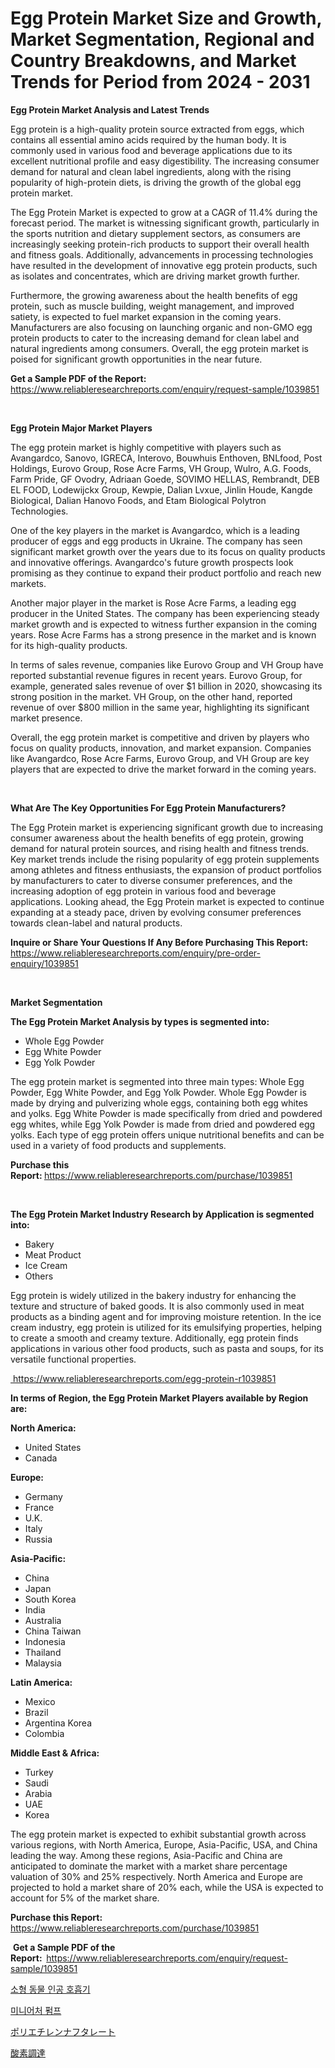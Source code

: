 <p><h1>Egg Protein Market Size and Growth, Market Segmentation, Regional and Country Breakdowns, and Market Trends for Period from 2024 -  2031</h1></p><p><strong>Egg Protein Market Analysis and Latest Trends</strong></p>
<p><p>Egg protein is a high-quality protein source extracted from eggs, which contains all essential amino acids required by the human body. It is commonly used in various food and beverage applications due to its excellent nutritional profile and easy digestibility. The increasing consumer demand for natural and clean label ingredients, along with the rising popularity of high-protein diets, is driving the growth of the global egg protein market.</p><p>The Egg Protein Market is expected to grow at a CAGR of 11.4% during the forecast period. The market is witnessing significant growth, particularly in the sports nutrition and dietary supplement sectors, as consumers are increasingly seeking protein-rich products to support their overall health and fitness goals. Additionally, advancements in processing technologies have resulted in the development of innovative egg protein products, such as isolates and concentrates, which are driving market growth further.</p><p>Furthermore, the growing awareness about the health benefits of egg protein, such as muscle building, weight management, and improved satiety, is expected to fuel market expansion in the coming years. Manufacturers are also focusing on launching organic and non-GMO egg protein products to cater to the increasing demand for clean label and natural ingredients among consumers. Overall, the egg protein market is poised for significant growth opportunities in the near future.</p></p>
<p><strong>Get a Sample PDF of the Report:&nbsp;</strong> <a href="https://www.reliableresearchreports.com/enquiry/request-sample/1039851">https://www.reliableresearchreports.com/enquiry/request-sample/1039851</a></p>
<p>&nbsp;</p>
<p><strong>Egg Protein Major Market Players</strong></p>
<p><p>The egg protein market is highly competitive with players such as Avangardco, Sanovo, IGRECA, Interovo, Bouwhuis Enthoven, BNLfood, Post Holdings, Eurovo Group, Rose Acre Farms, VH Group, Wulro, A.G. Foods, Farm Pride, GF Ovodry, Adriaan Goede, SOVIMO HELLAS, Rembrandt, DEB EL FOOD, Lodewijckx Group, Kewpie, Dalian Lvxue, Jinlin Houde, Kangde Biological, Dalian Hanovo Foods, and Etam Biological Polytron Technologies.</p><p>One of the key players in the market is Avangardco, which is a leading producer of eggs and egg products in Ukraine. The company has seen significant market growth over the years due to its focus on quality products and innovative offerings. Avangardco's future growth prospects look promising as they continue to expand their product portfolio and reach new markets.</p><p>Another major player in the market is Rose Acre Farms, a leading egg producer in the United States. The company has been experiencing steady market growth and is expected to witness further expansion in the coming years. Rose Acre Farms has a strong presence in the market and is known for its high-quality products.</p><p>In terms of sales revenue, companies like Eurovo Group and VH Group have reported substantial revenue figures in recent years. Eurovo Group, for example, generated sales revenue of over $1 billion in 2020, showcasing its strong position in the market. VH Group, on the other hand, reported revenue of over $800 million in the same year, highlighting its significant market presence.</p><p>Overall, the egg protein market is competitive and driven by players who focus on quality products, innovation, and market expansion. Companies like Avangardco, Rose Acre Farms, Eurovo Group, and VH Group are key players that are expected to drive the market forward in the coming years.</p></p>
<p>&nbsp;</p>
<p><strong>What Are The Key Opportunities For Egg Protein Manufacturers?</strong></p>
<p><p>The Egg Protein market is experiencing significant growth due to increasing consumer awareness about the health benefits of egg protein, growing demand for natural protein sources, and rising health and fitness trends. Key market trends include the rising popularity of egg protein supplements among athletes and fitness enthusiasts, the expansion of product portfolios by manufacturers to cater to diverse consumer preferences, and the increasing adoption of egg protein in various food and beverage applications. Looking ahead, the Egg Protein market is expected to continue expanding at a steady pace, driven by evolving consumer preferences towards clean-label and natural products.</p></p>
<p><strong>Inquire or Share Your Questions If Any Before Purchasing This Report:</strong> <a href="https://www.reliableresearchreports.com/enquiry/pre-order-enquiry/1039851">https://www.reliableresearchreports.com/enquiry/pre-order-enquiry/1039851</a></p>
<p>&nbsp;</p>
<p><strong>Market Segmentation</strong></p>
<p><strong>The Egg Protein Market Analysis by types is segmented into:</strong></p>
<p><ul><li>Whole Egg Powder</li><li>Egg White Powder</li><li>Egg Yolk Powder</li></ul></p>
<p><p>The egg protein market is segmented into three main types: Whole Egg Powder, Egg White Powder, and Egg Yolk Powder. Whole Egg Powder is made by drying and pulverizing whole eggs, containing both egg whites and yolks. Egg White Powder is made specifically from dried and powdered egg whites, while Egg Yolk Powder is made from dried and powdered egg yolks. Each type of egg protein offers unique nutritional benefits and can be used in a variety of food products and supplements.</p></p>
<p><strong>Purchase this Report:&nbsp;</strong><a href="https://www.reliableresearchreports.com/purchase/1039851">https://www.reliableresearchreports.com/purchase/1039851</a></p>
<p>&nbsp;</p>
<p><strong>The Egg Protein Market Industry Research by Application is segmented into:</strong></p>
<p><ul><li>Bakery</li><li>Meat Product</li><li>Ice Cream</li><li>Others</li></ul></p>
<p><p>Egg protein is widely utilized in the bakery industry for enhancing the texture and structure of baked goods. It is also commonly used in meat products as a binding agent and for improving moisture retention. In the ice cream industry, egg protein is utilized for its emulsifying properties, helping to create a smooth and creamy texture. Additionally, egg protein finds applications in various other food products, such as pasta and soups, for its versatile functional properties.</p></p>
<p><a href="https://www.reliableresearchreports.com/egg-protein-r1039851">&nbsp;https://www.reliableresearchreports.com/egg-protein-r1039851</a></p>
<p><strong>In terms of Region, the Egg Protein Market Players available by Region are:</strong></p>
<p>
    <p> <strong> North America: </strong>
        <ul>
            <li>United States</li>
            <li>Canada</li>
        </ul>
        </p> 
    <p> <strong> Europe: </strong>
        <ul>
            <li>Germany</li>
            <li>France</li>
            <li>U.K.</li>
            <li>Italy</li>
            <li>Russia</li>
        </ul>
        </p> 
    <p> <strong> Asia-Pacific: </strong>
        <ul>
            <li>China</li>
            <li>Japan</li>
            <li>South Korea</li>
            <li>India</li>
            <li>Australia</li>
            <li>China Taiwan</li>
            <li>Indonesia</li>
            <li>Thailand</li>
            <li>Malaysia</li>
        </ul>
        </p> 
    <p> <strong> Latin America: </strong>
        <ul>
            <li>Mexico</li>
            <li>Brazil</li>
            <li>Argentina Korea</li>
            <li>Colombia</li>
        </ul>
        </p> 
    <p> <strong> Middle East & Africa: </strong>
        <ul>
            <li>Turkey</li>
            <li>Saudi</li>
            <li>Arabia</li>
            <li>UAE</li>
            <li>Korea</li>
        </ul>
    </p>
    </p>
<p><p>The egg protein market is expected to exhibit substantial growth across various regions, with North America, Europe, Asia-Pacific, USA, and China leading the way. Among these regions, Asia-Pacific and China are anticipated to dominate the market with a market share percentage valuation of 30% and 25% respectively. North America and Europe are projected to hold a market share of 20% each, while the USA is expected to account for 5% of the market share.</p></p>
<p><strong>Purchase this Report: </strong><a href="https://www.reliableresearchreports.com/purchase/1039851">https://www.reliableresearchreports.com/purchase/1039851</a></p>
<p>&nbsp;<strong>Get a Sample PDF of the Report:&nbsp;&nbsp;</strong><a href="https://www.reliableresearchreports.com/enquiry/request-sample/1039851">https://www.reliableresearchreports.com/enquiry/request-sample/1039851</a></p>
<p><strong></strong></p>
<p><p><a href="https://medium.com/@jonatanjast1928/%EC%9E%91%EC%9D%80-%EB%8F%99%EB%AC%BC%EC%9A%A9-%EC%9D%B8%EA%B3%B5-%ED%98%B8%ED%9D%A1%EA%B8%B0-%EC%8B%9C%EC%9E%A5%EC%9D%80-%EC%8B%9C%EC%9E%A5-%EC%A0%90%EC%9C%A0%EC%9C%A8-%ED%81%AC%EA%B8%B0-%EB%B0%8F-2031%EB%85%84%EA%B9%8C%EC%A7%80-%EC%98%88%EC%B8%A1%EB%90%9C-%EC%98%88%EC%83%81%EC%97%90-%EC%B4%88%EC%A0%90%EC%9D%84-%EB%A7%9E%EC%B6%A5%EB%8B%88%EB%8B%A4-8258dbf19f76">소형 동물 인공 호흡기</a></p><p><a href="https://medium.com/@fly879567/%EB%AF%B8%EB%8B%88%EC%96%B4%EC%B2%98-%ED%8E%8C%ED%94%84-%EC%8B%9C%EC%9E%A5-%EB%A9%94%ED%8A%B8%EB%A6%AD%EC%8A%A4%EC%9D%98-%ED%95%B4%EB%8F%85-%EC%8B%9C%EC%9E%A5-%EC%A0%90%EC%9C%A0%EC%9C%A8-%ED%8A%B8%EB%A0%8C%EB%93%9C-%EB%B0%8F-%EC%84%B1%EC%9E%A5-%EC%96%91%EC%83%81-642622fd6020">미니어처 펌프</a></p><p><a href="https://medium.com/@fabianhoncescu2022/%E3%83%9D%E3%83%AA%E3%82%A8%E3%83%81%E3%83%AC%E3%83%B3%E3%83%8A%E3%83%95%E3%82%BF%E3%83%AC%E3%83%BC%E3%83%88%E5%B8%82%E5%A0%B4%E8%A6%8F%E6%A8%A1%E3%81%AF-%E3%82%B0%E3%83%AD%E3%83%BC%E3%83%90%E3%83%AB%E7%94%A3%E6%A5%AD%E3%81%AE%E4%B8%AD%E3%81%A7%E6%9C%80%E3%82%82%E9%81%A9%E3%81%97%E3%81%9F%E3%83%9E%E3%83%BC%E3%82%B1%E3%83%86%E3%82%A3%E3%83%B3%E3%82%B0%E3%83%81%E3%83%A3%E3%83%8D%E3%83%AB%E3%82%92%E7%A4%BA%E3%81%97%E3%81%A6%E3%81%84%E3%81%BE%E3%81%99-5da9bf88bd54">ポリエチレンナフタレート</a></p><p><a href="https://medium.com/@wesleyeilly8796202/%E9%85%B8%E7%B4%A0%E8%AA%BF%E9%81%94%E5%B8%82%E5%A0%B4%E3%81%AE%E3%83%AC%E3%83%9D%E3%83%BC%E3%83%88%E3%81%AF%E3%81%93%E3%81%AE%E5%B8%82%E5%A0%B4%E3%81%AE%E6%9C%80%E6%96%B0%E3%83%88%E3%83%AC%E3%83%B3%E3%83%89%E3%81%A8%E6%88%90%E9%95%B7%E6%A9%9F%E4%BC%9A%E3%82%92%E6%98%8E%E3%82%89%E3%81%8B%E3%81%AB%E3%81%97%E3%81%BE%E3%81%99-de33a2be963a">酸素調達</a></p></p>